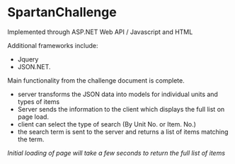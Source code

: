 # SpartanChallenge

Implemented through ASP.NET Web API / Javascript and HTML

Additional frameworks include:
- Jquery
- JSON.NET.

Main functionality from the challenge document is complete.
- server transforms the JSON data into models for individual units and types of items
- Server sends the information to the client which displays the full list on page load.
- client can select the type of search (By Unit No. or Item. No.)
- the search term is sent to the server and returns a list of items matching the term.

*Initial loading of page will take a few seconds to return the full list of items*
